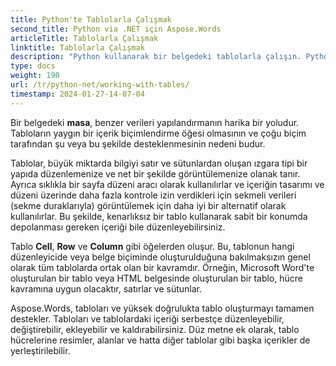 ```yaml
---
title: Python'te Tablolarla Çalışmak
second_title: Python via .NET için Aspose.Words
articleTitle: Tablolarla Çalışmak
linktitle: Tablolarla Çalışmak
description: "Python kullanarak bir belgedeki tablolarla çalışın. Python için Aspose.Words'de tablolarla ve Tablo düğümü kavramlarıyla çalışmaya giriş."
type: docs
weight: 190
url: /tr/python-net/working-with-tables/
timestamp: 2024-01-27-14-07-04
---
```


Bir belgedeki **masa**, benzer verileri yapılandırmanın harika bir yoludur. Tabloların yaygın bir içerik biçimlendirme öğesi olmasının ve çoğu biçim tarafından şu veya bu şekilde desteklenmesinin nedeni budur.

Tablolar, büyük miktarda bilgiyi satır ve sütunlardan oluşan ızgara tipi bir yapıda düzenlemenize ve net bir şekilde görüntülemenize olanak tanır. Ayrıca sıklıkla bir sayfa düzeni aracı olarak kullanılırlar ve içeriğin tasarımı ve düzeni üzerinde daha fazla kontrole izin verdikleri için sekmeli verileri (sekme duraklarıyla) görüntülemek için daha iyi bir alternatif olarak kullanılırlar. Bu şekilde, kenarlıksız bir tablo kullanarak sabit bir konumda depolanması gereken içeriği bile düzenleyebilirsiniz.

Tablo **Cell**, **Row** ve **Column** gibi öğelerden oluşur. Bu, tablonun hangi düzenleyicide veya belge biçiminde oluşturulduğuna bakılmaksızın genel olarak tüm tablolarda ortak olan bir kavramdır. Örneğin, Microsoft Word'te oluşturulan bir tablo veya HTML belgesinde oluşturulan bir tablo, hücre kavramına uygun olacaktır, satırlar ve sütunlar.

Aspose.Words, tabloları ve yüksek doğrulukta tablo oluşturmayı tamamen destekler. Tabloları ve tablolardaki içeriği serbestçe düzenleyebilir, değiştirebilir, ekleyebilir ve kaldırabilirsiniz. Düz metne ek olarak, tablo hücrelerine resimler, alanlar ve hatta diğer tablolar gibi başka içerikler de yerleştirilebilir.
